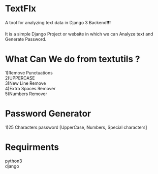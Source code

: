 # TextFIx
A tool for analyzing text data in Django 3 Backend❗❗❗

It is a simple Django Project or website in which we can Analyze text and Generate Password.

<h1>What Can We do from textutils ?</h1>
1)Remove Punctuations<br>
2)UPPERCASE<br>
3)New Line Remove<br>
4)Extra Spaces Remover<br>
5)Numbers Remover<br>
<h1>Password Generator</h1>
1)25 Characters password [UpperCase, Numbers, Special characters] 

<h1>Requirments</h1>
python3<br>
django<br>
